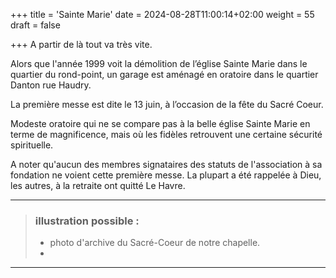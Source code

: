 +++
title = 'Sainte Marie'
date = 2024-08-28T11:00:14+02:00
weight = 55
draft = false

+++
A partir de là tout va très vite. 

Alors que l'année 1999 voit la démolition de l’église Sainte Marie dans le quartier du rond-point, un garage est aménagé en oratoire dans le quartier Danton rue Haudry.

La première messe est dite le 13 juin, à l’occasion de la fête du Sacré Coeur.

Modeste oratoire qui ne se compare pas à la belle église Sainte Marie en terme de magnificence, mais où les fidèles retrouvent une certaine sécurité spirituelle.

A noter qu'aucun des membres signataires des statuts de l'association à sa fondation ne voient cette première messe. La plupart a été rappelée à Dieu, les autres, à la retraite ont quitté Le Havre.
***
>  ### illustration possible :
> - photo d'archive du Sacré-Coeur de notre chapelle.
> - 
***




 